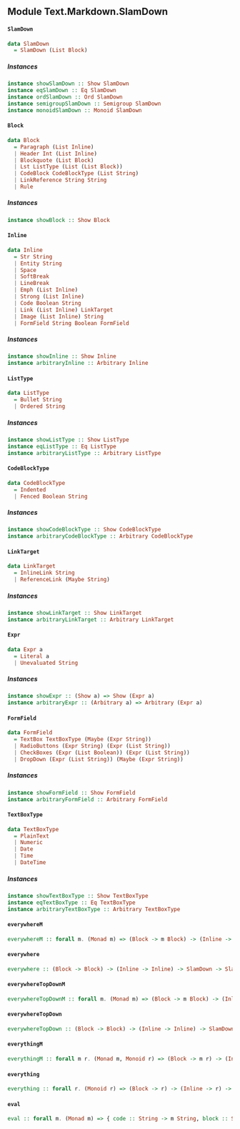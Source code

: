 ## Module Text.Markdown.SlamDown

#### `SlamDown`

``` purescript
data SlamDown
  = SlamDown (List Block)
```

##### Instances
``` purescript
instance showSlamDown :: Show SlamDown
instance eqSlamDown :: Eq SlamDown
instance ordSlamDown :: Ord SlamDown
instance semigroupSlamDown :: Semigroup SlamDown
instance monoidSlamDown :: Monoid SlamDown
```

#### `Block`

``` purescript
data Block
  = Paragraph (List Inline)
  | Header Int (List Inline)
  | Blockquote (List Block)
  | Lst ListType (List (List Block))
  | CodeBlock CodeBlockType (List String)
  | LinkReference String String
  | Rule
```

##### Instances
``` purescript
instance showBlock :: Show Block
```

#### `Inline`

``` purescript
data Inline
  = Str String
  | Entity String
  | Space
  | SoftBreak
  | LineBreak
  | Emph (List Inline)
  | Strong (List Inline)
  | Code Boolean String
  | Link (List Inline) LinkTarget
  | Image (List Inline) String
  | FormField String Boolean FormField
```

##### Instances
``` purescript
instance showInline :: Show Inline
instance arbitraryInline :: Arbitrary Inline
```

#### `ListType`

``` purescript
data ListType
  = Bullet String
  | Ordered String
```

##### Instances
``` purescript
instance showListType :: Show ListType
instance eqListType :: Eq ListType
instance arbitraryListType :: Arbitrary ListType
```

#### `CodeBlockType`

``` purescript
data CodeBlockType
  = Indented
  | Fenced Boolean String
```

##### Instances
``` purescript
instance showCodeBlockType :: Show CodeBlockType
instance arbitraryCodeBlockType :: Arbitrary CodeBlockType
```

#### `LinkTarget`

``` purescript
data LinkTarget
  = InlineLink String
  | ReferenceLink (Maybe String)
```

##### Instances
``` purescript
instance showLinkTarget :: Show LinkTarget
instance arbitraryLinkTarget :: Arbitrary LinkTarget
```

#### `Expr`

``` purescript
data Expr a
  = Literal a
  | Unevaluated String
```

##### Instances
``` purescript
instance showExpr :: (Show a) => Show (Expr a)
instance arbitraryExpr :: (Arbitrary a) => Arbitrary (Expr a)
```

#### `FormField`

``` purescript
data FormField
  = TextBox TextBoxType (Maybe (Expr String))
  | RadioButtons (Expr String) (Expr (List String))
  | CheckBoxes (Expr (List Boolean)) (Expr (List String))
  | DropDown (Expr (List String)) (Maybe (Expr String))
```

##### Instances
``` purescript
instance showFormField :: Show FormField
instance arbitraryFormField :: Arbitrary FormField
```

#### `TextBoxType`

``` purescript
data TextBoxType
  = PlainText
  | Numeric
  | Date
  | Time
  | DateTime
```

##### Instances
``` purescript
instance showTextBoxType :: Show TextBoxType
instance eqTextBoxType :: Eq TextBoxType
instance arbitraryTextBoxType :: Arbitrary TextBoxType
```

#### `everywhereM`

``` purescript
everywhereM :: forall m. (Monad m) => (Block -> m Block) -> (Inline -> m Inline) -> SlamDown -> m SlamDown
```

#### `everywhere`

``` purescript
everywhere :: (Block -> Block) -> (Inline -> Inline) -> SlamDown -> SlamDown
```

#### `everywhereTopDownM`

``` purescript
everywhereTopDownM :: forall m. (Monad m) => (Block -> m Block) -> (Inline -> m Inline) -> SlamDown -> m SlamDown
```

#### `everywhereTopDown`

``` purescript
everywhereTopDown :: (Block -> Block) -> (Inline -> Inline) -> SlamDown -> SlamDown
```

#### `everythingM`

``` purescript
everythingM :: forall m r. (Monad m, Monoid r) => (Block -> m r) -> (Inline -> m r) -> SlamDown -> m r
```

#### `everything`

``` purescript
everything :: forall r. (Monoid r) => (Block -> r) -> (Inline -> r) -> SlamDown -> r
```

#### `eval`

``` purescript
eval :: forall m. (Monad m) => { code :: String -> m String, block :: String -> List String -> m String, text :: TextBoxType -> String -> m String, value :: String -> m String, list :: String -> m (List String) } -> SlamDown -> m SlamDown
```


